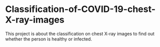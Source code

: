 # Classification-of-COVID-19-chest-X-ray-images
This project is about the classification on chest X-ray images to find out whether the person is healthy or infected.
